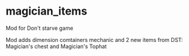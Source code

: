 # magician_items
Mod for Don't starve game

Mod adds dimension comtainers mechanic and 2 new items from DST: Magician's chest and Magician's Tophat
